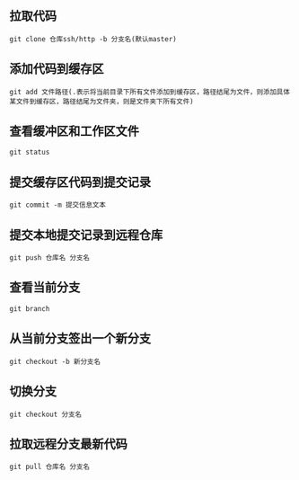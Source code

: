 ## 拉取代码
`git clone 仓库ssh/http -b 分支名(默认master)`

## 添加代码到缓存区
`git add 文件路径(.表示将当前目录下所有文件添加到缓存区，路径结尾为文件，则添加具体某文件到缓存区，路径结尾为文件夹，则是文件夹下所有文件)`

## 查看缓冲区和工作区文件
`git status`

## 提交缓存区代码到提交记录
`git commit -m 提交信息文本`

## 提交本地提交记录到远程仓库
`git push 仓库名 分支名`

## 查看当前分支
`git branch`

## 从当前分支签出一个新分支
`git checkout -b 新分支名`

## 切换分支
`git checkout 分支名`

## 拉取远程分支最新代码
`git pull 仓库名 分支名`